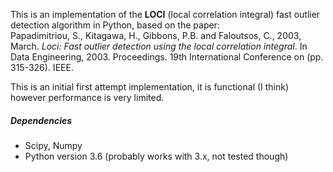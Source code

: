 This is an implementation of the **LOCI** (local correlation integral) fast outlier detection algorithm in Python, based on the paper:  
Papadimitriou, S., Kitagawa, H., Gibbons, P.B. and Faloutsos, C., 2003, March. *Loci: Fast outlier detection using the local correlation integral*. In Data Engineering, 2003. Proceedings. 19th International Conference on (pp. 315-326). IEEE.

This is an initial first attempt implementation, it is functional (I think) however performance is very limited.

##### Dependencies

- Scipy, Numpy
- Python version 3.6 (probably works with 3.x, not tested though)


